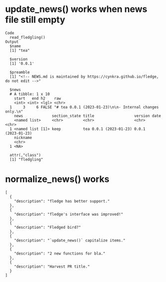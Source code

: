 # update_news() works when news file still empty

    Code
      read_fledgling()
    Output
      $name
      [1] "tea"
      
      $version
      [1] '0.0.1'
      
      $preamble
      [1] "<!-- NEWS.md is maintained by https://cynkra.github.io/fledge, do not edit -->"
      
      $news
      # A tibble: 1 x 10
        start   end h2    raw                                                     
        <int> <int> <lgl> <chr>                                                   
      1     3     6 FALSE "# tea 0.0.1 (2023-01-23)\n\n- Internal changes only.\n"
        news             section_state title                  version date        
        <named list>     <chr>         <chr>                  <chr>   <chr>       
      1 <named list [1]> keep          tea 0.0.1 (2023-01-23) 0.0.1   (2023-01-23)
        nickname
        <chr>   
      1 <NA>    
      
      attr(,"class")
      [1] "fledgling"

# normalize_news() works

    [
      {
        "description": "fledge has better support."
      },
      {
        "description": "fledge's interface was improved!"
      },
      {
        "description": "Fledged bird?"
      },
      {
        "description": "`update_news()` capitalize items."
      },
      {
        "description": "2 new functions for bla."
      },
      {
        "description": "Harvest PR title."
      }
    ] 

